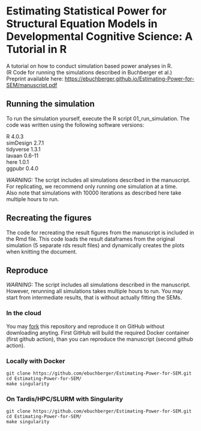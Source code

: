 # Estimating Statistical Power for Structural Equation Models in Developmental Cognitive Science: A Tutorial in R

A tutorial on how to conduct simulation based power analyses in R.  
(R Code for running the simulations described in Buchberger et al.)  
Preprint available here: https://ebuchberger.github.io/Estimating-Power-for-SEM/manuscript.pdf


## Running the simulation
To run the simulation yourself, execute the R script 01_run_simulation. 
The code was written using the following software versions:

R 4.0.3   
simDesign 2.7.1  
tidyverse 1.3.1  
lavaan 0.6-11  
here 1.0.1  
ggpubr 0.4.0  

*WARNING:*
The script includes all simulations described in the manuscript.  
For replicating, we recommend only running one simulation at a time.  
Also note that simulations with 10000 iterations as described here take multiple hours to run. 

## Recreating the figures

The code for recreating the result figures from the manuscript is included in the Rmd file.
This code loads the result dataframes from the original simulation (5 separate rds result files) 
and dynamically creates the plots when knitting the document.

## Reproduce

*WARNING:*
The script includes all simulations described in the manuscript.
However, rerunning all simulations takes multiple hours to run.
You may start from intermediate results, that is without actually fitting the SEMs.

### In the cloud

You may [fork](https://github.com/ebuchberger/Estimating-Power-for-SEM/fork) this repository and reproduce it on GitHub without downloading anyting.
First GitHub will build the required Docker container (first github action), than you can reproduce the manuscript (second github action).

### Locally with Docker

```
git clone https://github.com/ebuchberger/Estimating-Power-for-SEM.git
cd Estimating-Power-for-SEM/
make singularity
```

### On Tardis/HPC/SLURM with Singularity

```
git clone https://github.com/ebuchberger/Estimating-Power-for-SEM.git
cd Estimating-Power-for-SEM/
make singularity
```
